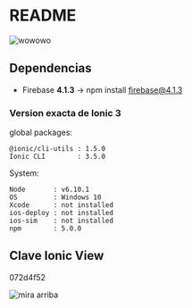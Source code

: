 # README #

![wowowo](http://static.fjcdn.com/gifs/Trippy_c2d391_2720253.gif)

## Dependencias

+ Firebase **4.1.3** -> npm install firebase@4.1.3

### Version exacta de Ionic 3 ###

global packages:

    @ionic/cli-utils : 1.5.0
    Ionic CLI        : 3.5.0

System:

    Node       : v6.10.1
    OS         : Windows 10
    Xcode      : not installed
    ios-deploy : not installed
    ios-sim    : not installed
    npm        : 5.0.0



## Clave Ionic View ##

072d4f52

![mira arriba](https://image.ibb.co/hxONnv/ezgif_com_rotate.gif)